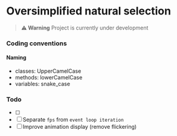 # Oversimplified natural selection

> **⚠ Warning**
> Project is currently under development

### Coding conventions

#### Naming

- classes: UpperCamelCase
- methods: lowerCamelCase
- variables: snake_case

### Todo

- [ ] 
- [ ] Separate `fps` from `event loop iteration`
- [ ] Improve animation display (remove flickering)